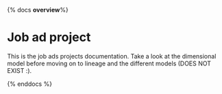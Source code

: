 {% docs __overview__%}

# Job ad project

This is the job ads projects documentation. Take a look at the dimensional model before moving on to lineage and the different models (DOES NOT EXIST :).

{% enddocs %}